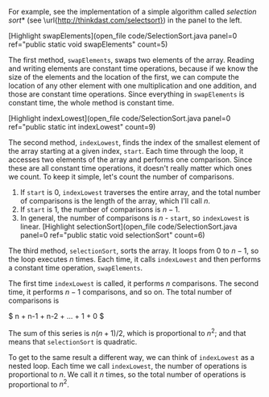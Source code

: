 For example, see the implementation of a simple algorithm called *selection sort** (see \url{http://thinkdast.com/selectsort}) in the panel to the left.

[Highlight swapElements](open_file code/SelectionSort.java panel=0 ref="public static void swapElements" count=5)



The first method, `swapElements`, swaps two elements of the array. Reading and writing elements are constant time operations, because if we know the size of the elements and the location of the first, we can compute the location of any other element with one multiplication and one addition, and those are constant time operations. Since everything in `swapElements` is constant time, the whole method is constant time.

[Highlight indexLowest](open_file code/SelectionSort.java panel=0 ref="public static int indexLowest" count=9)


The second method, `indexLowest`, finds the index of the smallest element of the array starting at a given index, `start`. Each time through the loop, it accesses two elements of the array and performs one comparison. Since these are all constant time operations, it doesn't really matter which ones we count. To keep it simple, let's count the number of comparisons.



1.  If `start` is 0, `indexLowest` traverses the entire array, and the total number of comparisons is the length of the array, which I'll call $n$.
1.  If `start` is 1, the number of comparisons is $n-1$.
1.  In general, the number of comparisons is $n$ - `start`, so `indexLowest` is linear. 
[Highlight selectionSort](open_file code/SelectionSort.java panel=0 ref="public static void selectionSort" count=6)


The third method, `selectionSort`, sorts the array. It loops from 0 to $n-1$, so the loop executes $n$ times. Each time, it calls `indexLowest` and then performs a constant time operation, `swapElements`.


The first time `indexLowest` is called, it performs $n$ comparisons. The second time, it performs $n-1$ comparisons, and so on. The total number of comparisons is

$ n + n-1 + n-2 + ... + 1 + 0 $

The sum of this series is $n(n+1)/2$, which is proportional to $n^2$; and that means that `selectionSort` is quadratic.


To get to the same result a different way, we can think of `indexLowest` as a nested loop. Each time we call `indexLowest`, the number of operations is proportional to $n$. We call it $n$ times, so the total number of operations is proportional to $n^2$.
